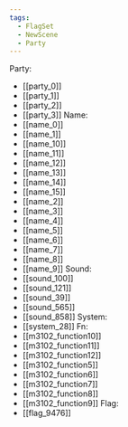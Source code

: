 ```yaml
---
tags:
  - FlagSet
  - NewScene
  - Party
---
```

Party:
- [[party_0]]
- [[party_1]]
- [[party_2]]
- [[party_3]]
Name:
- [[name_0]]
- [[name_1]]
- [[name_10]]
- [[name_11]]
- [[name_12]]
- [[name_13]]
- [[name_14]]
- [[name_15]]
- [[name_2]]
- [[name_3]]
- [[name_4]]
- [[name_5]]
- [[name_6]]
- [[name_7]]
- [[name_8]]
- [[name_9]]
Sound:
- [[sound_100]]
- [[sound_121]]
- [[sound_39]]
- [[sound_565]]
- [[sound_858]]
System:
- [[system_28]]
Fn:
- [[m3102_function10]]
- [[m3102_function11]]
- [[m3102_function12]]
- [[m3102_function5]]
- [[m3102_function6]]
- [[m3102_function7]]
- [[m3102_function8]]
- [[m3102_function9]]
Flag:
- [[flag_9476]]
